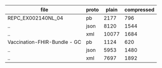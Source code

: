 file	                     | proto    | plain	   | compressed
-----------------------------|----------|----------|-----------------
REPC_EX002140NL_04	            | pb	|     2177 |	     796
..                            	| json	|     8120 |	    1544
..                            	| xml	|    10077 |	    1684
Vaccination-FHIR-Bundle - GC	| pb	|     1124 |	     620
..                            	| json	|     5953 |	    1480
..                            	| xml	|     7697 |	    1892
